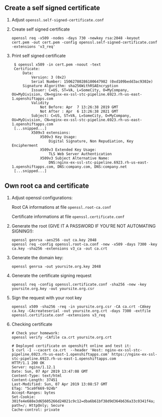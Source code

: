 ## Create a self signed certificate 


1) Adjust `openssl.self-signed-certificate.conf`

2) Create self signed certificate
   ```
   openssl req -x509 -nodes -days 730 -newkey rsa:2048 -keyout cert.pem -out cert.pem -config openssl.self-signed-certificate.conf -extensions 'v3_req'
   ```

3) Print self signed certificate
   ```
    $ openssl x509 -in cert.pem -noout -text
    Certificate:
        Data:
            Version: 3 (0x2)
            Serial Number: 15062780286100647982 (0xd109bedd3ac9302e)
        Signature Algorithm: sha256WithRSAEncryption
            Issuer: C=US, ST=VA, L=SomeCity, O=MyCompany, OU=MyDivision, CN=nginx-ex-ssl-stc-pipeline.6923.rh-us-east-1.openshiftapps.com
            Validity
                Not Before: Apr  7 13:26:38 2019 GMT
                Not After : Apr  6 13:26:38 2021 GMT
            Subject: C=US, ST=VA, L=SomeCity, O=MyCompany, OU=MyDivision, CN=nginx-ex-ssl-stc-pipeline.6923.rh-us-east-1.openshiftapps.com
    [...snipped...]
            X509v3 extensions:
                X509v3 Key Usage:
                    Digital Signature, Non Repudiation, Key Encipherment
                X509v3 Extended Key Usage:
                    TLS Web Server Authentication
                X509v3 Subject Alternative Name:
                    DNS:nginx-ex-ssl-stc-pipeline.6923.rh-us-east-1.openshiftapps.com, DNS:company.com, DNS:company.net
    [...snipped...]

   ```

## Own root ca and certificate

1) Adjust openssl configurations:
   
   Root CA informations at file `openssl.root-ca.conf`
   
   Certificate informations at file `openssl.certificate.conf`

2) Generate the root (GIVE IT A PASSWORD IF YOU'RE NOT AUTOMATING SIGNING!):
    ```
    openssl genrsa -aes256 -out ca.key 2048
    openssl req -config openssl.root-ca.conf -new -x509 -days 7300 -key ca.key -sha256 -extensions v3_ca -out ca.crt
    ```

3) Generate the domain key:
    ```
    openssl genrsa -out yoursite.org.key 2048
    ```

4) Generate the certificate signing request
    ```
    openssl req -config openssl.certificate.conf -sha256 -new -key yoursite.org.key -out yoursite.org.csr
    ```

5) Sign the request with your root key
    ```
    openssl x509 -sha256 -req -in yoursite.org.csr -CA ca.crt -CAkey ca.key -CAcreateserial -out yoursite.org.crt -days 7300 -extfile openssl.certificate.conf -extensions v3_req 
    ```
6) Checking certificate
    ```
    # Check your homework:
    openssl verify -CAfile ca.crt yoursite.org.crt

    # Deployed certificate on openshift online and test it:
    $ curl -I --cacert ca.crt  --header 'Host: nginx-ex-ssl-stc-pipeline.6923.rh-us-east-1.openshiftapps.com' https://nginx-ex-ssl-stc-pipeline.6923.rh-us-east-1.openshiftapps.com
    HTTP/1.1 200 OK
    Server: nginx/1.12.1
    Date: Sun, 07 Apr 2019 13:47:08 GMT
    Content-Type: text/html
    Content-Length: 37451
    Last-Modified: Sun, 07 Apr 2019 13:08:57 GMT
    ETag: "5ca9f669-924b"
    Accept-Ranges: bytes
    Set-Cookie: 301fe4e688e3d65605266d24021c9c12=dba6b61bf38d9d364b636a33c0341f4a; path=/; HttpOnly; Secure
    Cache-control: private
    ```


